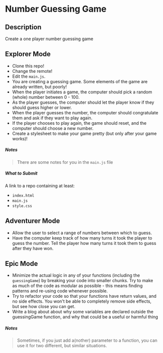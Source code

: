# Number Guessing Game

## Description

Create a one player number guessing game

## Explorer Mode

* Clone this repo!
* Change the remote!
* Edit the `main.js`.
* You are creating a guessing game. Some elements of the game are already written, but poorly!
* When the player initiates a game, the computer should pick a random (whole) number between 0 - 100.
* As the player guesses, the computer should let the player know if they should guess higher or lower.
* When the player guesses the number, the computer should congratulate them and ask if they want to play again.
* If the player chooses to play again, the game should reset, and the computer should choose a new number.
* Create a stylesheet to make your game pretty (but only after your game works)!

##### Notes

> There are some notes for you in the `main.js` file

##### What to Submit

A link to a repo containing at least:
* `index.html`
* `main.js`
* `style.css`

## Adventurer Mode

* Allow the user to select a range of numbers between which to guess.
* Have the computer keep track of how many turns it took the player to guess the number. Tell the player how many turns it took them to guess after they have won.

## Epic Mode

* Minimize the actual logic in any of your functions (including the `guessingGame`) by breaking your code into smaller chunks. Try to make as much of the code as modular as possible - this means finding patterns and re-using code whenever possible.
* Try to refactor your code so that your functions have return values, and no side effects. You won't be able to completely remove side effects, but see how close you can get.
* Write a blog about about why some variables are declared outside the guessingGame function, and why that could be a useful or harmful thing

##### Notes

> Sometimes, if you just add a(nother) parameter to a function, you can use it for two different, but similar situations.
